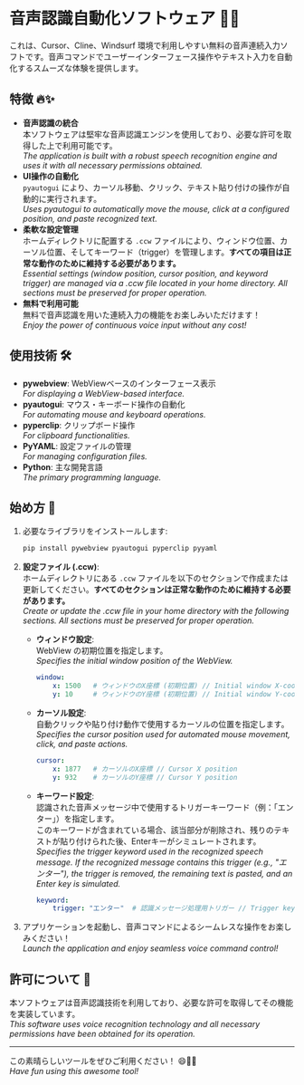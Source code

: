 # 音声認識自動化ソフトウェア 🎤🚀

これは、Cursor、Cline、Windsurf 環境で利用しやすい無料の音声連続入力ソフトです。音声コマンドでユーザーインターフェース操作やテキスト入力を自動化するスムーズな体験を提供します。

## 特徴 🔥✨
- **音声認識の統合**  
  本ソフトウェアは堅牢な音声認識エンジンを使用しており、必要な許可を取得した上で利用可能です。  
  *The application is built with a robust speech recognition engine and uses it with all necessary permissions obtained.*
- **UI操作の自動化**  
  `pyautogui` により、カーソル移動、クリック、テキスト貼り付けの操作が自動的に実行されます。  
  *Uses pyautogui to automatically move the mouse, click at a configured position, and paste recognized text.*
- **柔軟な設定管理**  
  ホームディレクトリに配置する `.ccw` ファイルにより、ウィンドウ位置、カーソル位置、そしてキーワード（trigger）を管理します。**すべての項目は正常な動作のために維持する必要があります。**  
  *Essential settings (window position, cursor position, and keyword trigger) are managed via a .ccw file located in your home directory. All sections must be preserved for proper operation.*
- **無料で利用可能**  
  無料で音声認識を用いた連続入力の機能をお楽しみいただけます！  
  *Enjoy the power of continuous voice input without any cost!*

## 使用技術 🛠️
- **pywebview**: WebViewベースのインターフェース表示  
  *For displaying a WebView-based interface.*
- **pyautogui**: マウス・キーボード操作の自動化  
  *For automating mouse and keyboard operations.*
- **pyperclip**: クリップボード操作  
  *For clipboard functionalities.*
- **PyYAML**: 設定ファイルの管理  
  *For managing configuration files.*
- **Python**: 主な開発言語  
  *The primary programming language.*

## 始め方 🚀
1. 必要なライブラリをインストールします:
    ```sh
    pip install pywebview pyautogui pyperclip pyyaml
    ```
2. **設定ファイル (.ccw)**:  
   ホームディレクトリにある `.ccw` ファイルを以下のセクションで作成または更新してください。**すべてのセクションは正常な動作のために維持する必要があります。**  
   *Create or update the .ccw file in your home directory with the following sections. All sections must be preserved for proper operation.*
   
   - **ウィンドウ設定**:  
     WebView の初期位置を指定します。  
     *Specifies the initial window position of the WebView.*
     ```yaml
     window:
         x: 1500   # ウィンドウのX座標 (初期位置) // Initial window X-coordinate
         y: 10     # ウィンドウのY座標 (初期位置) // Initial window Y-coordinate
     ```
     
   - **カーソル設定**:  
     自動クリックや貼り付け動作で使用するカーソルの位置を指定します。  
     *Specifies the cursor position used for automated mouse movement, click, and paste actions.*
     ```yaml
     cursor:
         x: 1877   # カーソルのX座標 // Cursor X position
         y: 932    # カーソルのY座標 // Cursor Y position
     ```
     
   - **キーワード設定**:  
     認識された音声メッセージ中で使用するトリガーキーワード（例：「エンター」）を指定します。  
     このキーワードが含まれている場合、該当部分が削除され、残りのテキストが貼り付けられた後、Enterキーがシミュレートされます。  
     *Specifies the trigger keyword used in the recognized speech message. If the recognized message contains this trigger (e.g., "エンター"), the trigger is removed, the remaining text is pasted, and an Enter key is simulated.*
     ```yaml
     keyword:
         trigger: "エンター"  # 認識メッセージ処理用トリガー // Trigger keyword for processing the recognized text
     ```

3. アプリケーションを起動し、音声コマンドによるシームレスな操作をお楽しみください！  
   *Launch the application and enjoy seamless voice command control!*

## 許可について 📜
本ソフトウェアは音声認識技術を利用しており、必要な許可を取得してその機能を実装しています。  
*This software uses voice recognition technology and all necessary permissions have been obtained for its operation.*

---

この素晴らしいツールをぜひご利用ください！ 😄🎉✨  
*Have fun using this awesome tool!* 